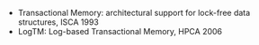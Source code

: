 * Transactional Memory: architectural support for lock-free data structures, ISCA 1993
* LogTM: Log-based Transactional Memory, HPCA 2006
